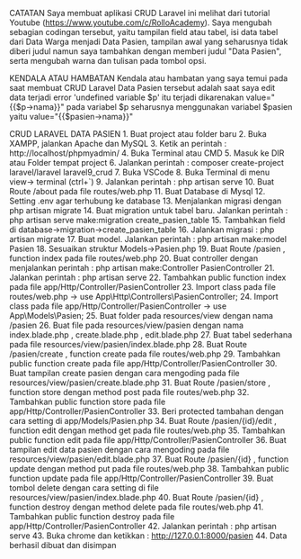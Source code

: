 CATATAN 
    Saya membuat aplikasi CRUD Laravel ini melihat dari tutorial Youtube (https://www.youtube.com/c/RolloAcademy). Saya mengubah sebagian codingan tersebut, yaitu tampilan field atau tabel, isi data tabel dari Data Warga menjadi Data Pasien, tampilan awal yang seharusnya tidak diberi judul namun saya tambahkan dengan memberi judul "Data Pasien", serta mengubah warna dan tulisan pada tombol opsi.

KENDALA ATAU HAMBATAN
    Kendala atau hambatan yang saya temui pada saat membuat CRUD Laravel Data Pasien tersebut adalah saat saya edit data terjadi error 'undefined variable $p' itu terjadi dikarenakan value="{{$p->nama}}" pada variabel $p seharusnya menggunakan variabel $pasien yaitu value="{{$pasien->nama}}"

CRUD LARAVEL DATA PASIEN
    1. Buat project atau folder baru
    2. Buka XAMPP, jalankan Apache dan MySQL
    3. Ketik an perintah : http://localhost/phpmyadmin/
    4. Buka Terminal atau CMD
    5. Masuk ke DIR atau Folder tempat project
    6. Jalankan perintah : composer create-project laravel/laravel laravel9_crud
    7. Buka VSCode
    8. Buka Terminal di menu view-> terminal (ctrl+`)
    9. Jalankan perintah : php artisan serve
    10. Buat Route /about pada file routes/web.php
    11. Buat Database di Mysql
    12. Setting .env agar terhubung ke database
    13. Menjalankan migrasi dengan php artisan migrate
    14. Buat migration untuk tabel baru. Jalankan perintah : php artisan serve make:migration create_pasien_table
    15. Tambahkan field di database->migration->create_pasien_table
    16. Jalankan migrasi : php artisan migrate
    17. Buat model. Jalankan perintah : php artisan make:model Pasien 
    18. Sesuaikan struktur Models->Pasien.php
    19. Buat Route /pasien , function index pada file routes/web.php
    20. Buat controller dengan menjalankan perintah : php artisan make:Controller PasienController
    21. Jalankan perintah : php artisan serve
    22. Tambahkan public function index pada file app/Http/Controller/PasienController
    23. Import class pada file routes/web.php -> use App\Http\Controllers\PasienController;
    24. Import class pada file app/Http/Controller/PasienController -> use App\Models\Pasien;
    25. Buat folder pada resources/view dengan nama /pasien
    26. Buat file pada resources/view/pasien dengan nama index.blade.php , create.blade.php , edit.blade.php
    27. Buat tabel sederhana pada file resources/view/pasien/index.blade.php
    28. Buat Route /pasien/create , function create pada file routes/web.php
    29. Tambahkan public function create pada file app/Http/Controller/PasienController
    30. Buat tampilan create pasien dengan cara mengoding pada file resources/view/pasien/create.blade.php
    31. Buat Route /pasien/store , function store dengan method post pada file routes/web.php
    32. Tambahkan public function store pada file app/Http/Controller/PasienController
    33. Beri protected tambahan dengan cara setting di app/Models/Pasien.php
    34. Buat Route /pasien/{id}/edit , function edit dengan method get pada file routes/web.php
    35. Tambahkan public function edit pada file app/Http/Controller/PasienController
    36. Buat tampilan edit data pasien dengan cara mengoding pada file resources/view/pasien/edit.blade.php
    37. Buat Route /pasien/{id} , function update dengan method put pada file routes/web.php
    38. Tambahkan public function update pada file app/Http/Controller/PasienController
    39. Buat tombol delete dengan cara setting di file resources/view/pasien/index.blade.php
    40. Buat Route /pasien/{id} , function destroy dengan method delete pada file routes/web.php
    41. Tambahkan public function destroy pada file app/Http/Controller/PasienController
    42. Jalankan perintah : php artisan serve
    43. Buka chrome dan ketikkan : http://127.0.0.1:8000/pasien
    44. Data berhasil dibuat dan disimpan
